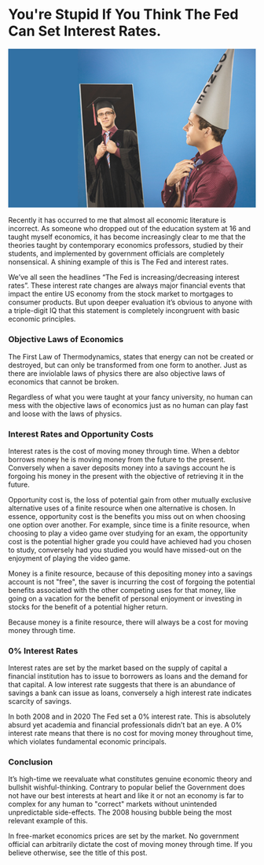 # You're Stupid If You Think The Fed Can Set Interest Rates.

<p align="center">
  <img width="auto" src="https://raw.githubusercontent.com/anthonybudd/anthonybudd/main/img/man-in-dunce-cap.jpeg" alt="You (probably)">
</p>

Recently it has occurred to me that almost all economic literature is incorrect. As someone who dropped out of the education system at 16 and taught myself economics, it has become increasingly clear to me that the theories taught by contemporary economics professors, studied by their students, and implemented by government officials are completely nonsensical. A shining example of this is The Fed and interest rates. 

We’ve all seen the headlines “The Fed is increasing/decreasing interest rates”. These interest rate changes are always major financial events that impact the entire US economy from the stock market to mortgages to consumer products. But upon deeper evaluation it’s obvious to anyone with a triple-digit IQ that this statement is completely incongruent with basic economic principles.

### Objective Laws of Economics

The First Law of Thermodynamics, states that energy can not be created or destroyed, but can only be transformed from one form to another. Just as there are inviolable laws of physics there are also objective laws of economics that cannot be broken. 

Regardless of what you were taught at your fancy university, no human can mess with the objective laws of economics just as no human can play fast and loose with the laws of physics.

### Interest Rates and Opportunity Costs

Interest rates is the cost of moving money through time. When a debtor borrows money he is moving money from the future to the present. Conversely when a saver deposits money into a savings account he is forgoing his money in the present with the objective of retrieving it in the future. 

Opportunity cost is, the loss of potential gain from other mutually exclusive alternative uses of a finite resource when one alternative is chosen. In essence, opportunity cost is the benefits you miss out on when choosing one option over another. For example, since time is a finite resource, when choosing to play a video game over studying for an exam, the opportunity cost is the potential higher grade you could have achieved had you chosen to study, conversely had you studied you would have missed-out on the enjoyment of playing the video game. 

Money is a finite resource, because of this depositing money into a savings account is not "free", the saver is incurring the cost of forgoing the potential benefits associated with the other competing uses for that money, like going on a vacation for the benefit of personal enjoyment or investing in stocks for the benefit of a potential higher return. 

Because money is a finite resource, there will always be a cost for moving money through time.

### 0% Interest Rates

Interest rates are set by the market based on the supply of capital a financial institution has to issue to borrowers as loans and the demand for that capital. A low interest rate suggests that there is an abundance of savings a bank can issue as loans, conversely a high interest rate indicates scarcity of savings. 

In both 2008 and in 2020 The Fed set a 0% interest rate. This is absolutely absurd yet academia and financial professionals didn’t bat an eye. A 0% interest rate means that there is no cost for moving money throughout time, which violates fundamental economic principals. 

### Conclusion

It’s high-time we reevaluate what constitutes genuine economic theory and bullshit wishful-thinking. Contrary to popular belief the Government does not have our best interests at heart and like it or not an economy is far to complex for any human to "correct" markets without unintended unpredictable side-effects. The 2008 housing bubble being the most relevant example of this.

In free-market economics prices are set by the market. No government official can arbitrarily dictate the cost of moving money through time. If you believe otherwise, see the title of this post.

